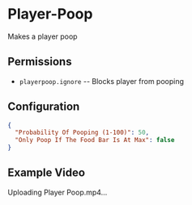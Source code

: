 # Player-Poop
Makes a player poop

## Permissions

* `playerpoop.ignore` -- Blocks player from pooping

## Configuration

``` json
{
  "Probability Of Pooping (1-100)": 50,
  "Only Poop If The Food Bar Is At Max": false
}
```

## Example Video

Uploading Player Poop.mp4…
